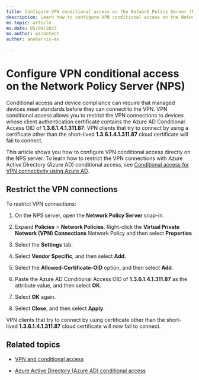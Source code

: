 ```yaml
---
title: Configure VPN conditional access on the Network Policy Server (NPS) on Windows Server
description: Learn how to configure VPN conditional access on the Network Policy Server (NPS)
ms.topic: article
ms.date: 05/04/2023
ms.author: wscontent
author: anaharris-ms

---
```


# Configure VPN conditional access on the Network Policy Server (NPS)

Conditional access and device compliance can require that managed devices meet standards before they can connect to the VPN. VPN conditional access allows you to restrict the VPN connections to devices whose client authentication certificate contains the Azure AD Conditional Access OID of **1.3.6.1.4.1.311.87**.  VPN clients that try to connect by using a certificate other than the short-lived **1.3.6.1.4.1.311.87** cloud certificate will fail to connect.

This article shows you how to configure VPN conditional access directly on the NPS server. To learn how to restrict the VPN connections with Azure Active Directory (Azure AD) conditional access, see [Conditional access for VPN connectivity using Azure AD](how-to-aovpn-conditional-access.md).

## Restrict the VPN connections

To restrict VPN connections:

1. On the NPS server, open the **Network Policy Server** snap-in.

1. Expand **Policies** > **Network Policies**. Right-click the **Virtual Private Network (VPN) Connections** Network Policy and then select **Properties**

1. Select the **Settings** tab.

1. Select **Vendor Specific**, and then select **Add**.

1. Select the **Allowed-Certificate-OID** option, and then select **Add**.

1. Paste the Azure AD Conditional Access OID of **1.3.6.1.4.1.311.87** as the attribute value, and then select **OK**.

1. Select **OK** again.

1. Select **Close**, and then select **Apply**.

VPN clients that try to connect by using certificate other than the short-lived **1.3.6.1.4.1.311.87** cloud certificate will now fail to connect.

## Related topics

- [VPN and conditional access](/windows/access-protection/vpn/vpn-conditional-access)

- [Azure Active Directory (Azure AD) conditional access](/azure/active-directory/active-directory-conditional-access-azure-portal)